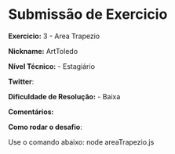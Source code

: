 # Submissão de Exercicio

**Exercicio:** 3 - Area Trapezio

**Nickname:** ArtToledo

**Nível Técnico:** - Estagiário

**Twitter**:

**Dificuldade de Resolução:** - Baixa

**Comentários:** 

**Como rodar o desafio**: 

Use o comando abaixo: 
node areaTrapezio.js